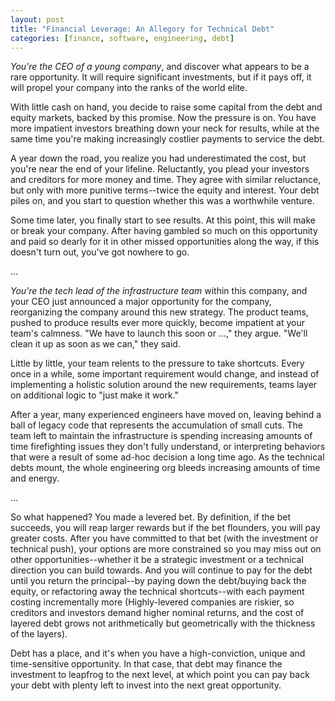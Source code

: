```yaml
---
layout: post
title: "Financial Leverage: An Allegory for Technical Debt"
categories: [finance, software, engineering, debt]
---
```

_You're the CEO of a young company_, and discover what appears to be a rare opportunity. It will require significant investments, but if it pays off, it will propel your company into the ranks of the world elite.

With little cash on hand, you decide to raise some capital from the debt and equity markets, backed by this promise. Now the pressure is on. You have more impatient investors breathing down your neck for results, while at the same time you're making increasingly costlier payments to service the debt.

A year down the road, you realize you had underestimated the cost, but you're near the end of your lifeline. Reluctantly, you plead your investors and creditors for more money and time. They agree with similar reluctance, but only with more punitive terms--twice the equity and interest. Your debt piles on, and you start to question whether this was a worthwhile venture.

Some time later, you finally start to see results. At this point, this will make or break your company. After having gambled so much on this opportunity and paid so dearly for it in other missed opportunities along the way, if this doesn't turn out, you've got nowhere to go.

...

_You're the tech lead of the infrastructure team_ within this company, and your CEO just announced a major opportunity for the company, reorganizing the company around this new strategy. The product teams, pushed to produce results ever more quickly, become impatient at your team's calmness. "We have to launch this soon or ...," they argue. "We'll clean it up as soon as we can," they said.

Little by little, your team relents to the pressure to take shortcuts. Every once in a while, some important requirement would change, and instead of implementing a holistic solution around the new requirements, teams layer on additional logic to "just make it work."

After a year, many experienced engineers have moved on, leaving behind a ball of legacy code that represents the accumulation of small cuts. The team left to maintain the infrastructure is spending increasing amounts of time firefighting issues they don't fully understand, or interpreting behaviors that were a result of some ad-hoc decision a long time ago. As the technical debts mount, the whole engineering org bleeds increasing amounts of time and energy.

...

So what happened? You made a levered bet. By definition, if the bet succeeds, you will reap larger rewards but if the bet flounders, you will pay greater costs. After you have committed to that bet (with the investment or technical push), your options are more constrained so you may miss out on other opportunities--whether it be a strategic investment or a technical direction you can build towards. And you will continue to pay for the debt until you return the principal--by paying down the debt/buying back the equity, or refactoring away the technical shortcuts--with each payment costing incrementally more (Highly-levered companies are riskier, so creditors and investors demand higher nominal returns, and the cost of layered debt grows not arithmetically but geometrically with the thickness of the layers).

Debt has a place, and it's when you have a high-conviction, unique and time-sensitive opportunity. In that case, that debt may finance the investment to leapfrog to the next level, at which point you can pay back your debt with plenty left to invest into the next great opportunity.
